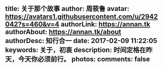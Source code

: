 title: 关于那个故事
author: 周筱鲁
avatar: https://avatars1.githubusercontent.com/u/2942042?s=460&v=4
authorLink: https://annan.tk
authorAbout: https://annan.tk/about
authorDesc: 知行合一
date: 2017-02-09 11:22:05
keywords: 关于，初衷
description: 时间定格在昨天，今天你必须前行。
photos:
comments: false
---

